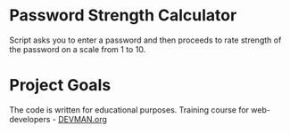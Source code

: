# Password Strength Calculator

Script asks you to enter a password and then proceeds to rate strength of the password on a scale from 1 to 10.

# Project Goals

The code is written for educational purposes. Training course for web-developers - [DEVMAN.org](https://devman.org)

